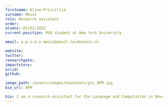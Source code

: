 ```yaml
---
firstname: Aline-Priscillia
surname: Messi
role: Research assistant
order:
alumni: 01/01/2022
current-position: PhD student at New York University

email: a.p.s.m.o.messi@umail.leidenuniv.nl

website:
twitter:
researchgate:
impactstory:
orcid:
github:

image_path: /assets/images/headshots/pic_APM.jpg
bio_url: APM

bio: I am a research-assistant for the Language and Computation in Neural Structures group. My research interests are cognitive semantics and cognitive neuroscience. I am currently a 3rd year bachelor's student at Leiden University.
---
```

